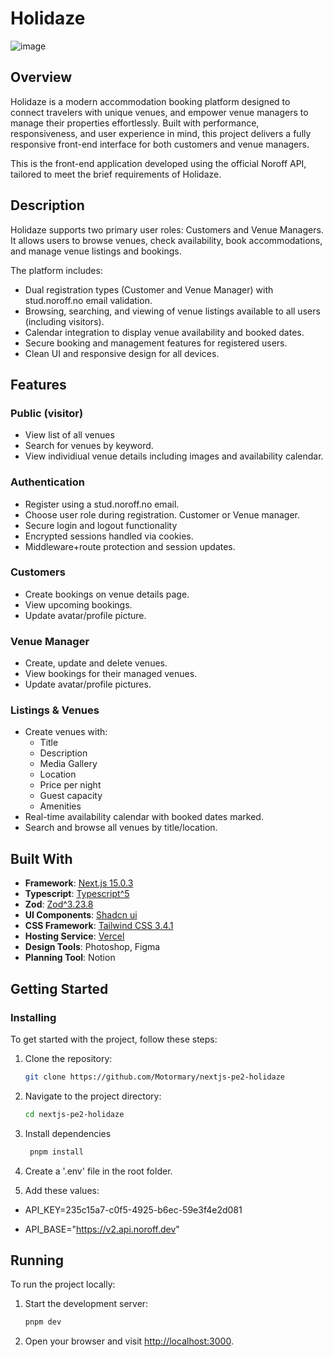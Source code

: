 # Holidaze
![image](https://github.com/user-attachments/assets/ce0e7f5a-52da-499b-a9fd-41d037c870c5)

## Overview
Holidaze is a modern accommodation booking platform designed to connect travelers with unique venues, and empower venue managers to manage their properties effortlessly. Built with performance, responsiveness, and user experience in mind, this project delivers a fully responsive front-end interface for both customers and venue managers.

This is the front-end application developed using the official Noroff API, tailored to meet the brief requirements of Holidaze.

## Description
Holidaze supports two primary user roles: Customers and Venue Managers. It allows users to browse venues, check availability, book accommodations, and manage venue listings and bookings.

The platform includes:
- Dual registration types (Customer and Venue Manager) with stud.noroff.no email validation.
- Browsing, searching, and viewing of venue listings available to all users (including visitors).
- Calendar integration to display venue availability and booked dates.
- Secure booking and management features for registered users.
- Clean UI and responsive design for all devices.

## Features
### Public (visitor)
- View list of all venues
- Search for venues by keyword.
- View individiual venue details including images and availability calendar.

### Authentication
- Register using a stud.noroff.no email.
- Choose user role during registration. Customer or Venue manager.
- Secure login and logout functionality
- Encrypted sessions handled via cookies.
- Middleware+route protection and session updates.

### Customers
- Create bookings on venue details page.
- View upcoming bookings.
- Update avatar/profile picture.

### Venue Manager
- Create, update and delete venues.
- View bookings for their managed venues.
- Update avatar/profile pictures.

### Listings & Venues
- Create venues with:
  - Title
  - Description
  - Media Gallery
  - Location
  - Price per night
  - Guest capacity
  - Amenities
- Real-time availability calendar with booked dates marked.
- Search and browse all venues by title/location.

## Built With
- **Framework**: [Next.js 15.0.3](https://nextjs.org/)
- **Typescript**: [Typescript^5](https://www.typescriptlang.org/)
- **Zod**: [Zod^3.23.8](https://zod.dev/)
- **UI Components**: [Shadcn ui](https://ui.shadcn.com/)
- **CSS Framework**: [Tailwind CSS 3.4.1](https://tailwindcss.com/)
- **Hosting Service**: [Vercel](https://vercel.com/)
- **Design Tools**: Photoshop, Figma
- **Planning Tool**: Notion

## Getting Started
### Installing
To get started with the project, follow these steps:

1. Clone the repository:

   ```bash
   git clone https://github.com/Motormary/nextjs-pe2-holidaze
   ```

2. Navigate to the project directory:

   ```bash
   cd nextjs-pe2-holidaze
   ```

3. Install dependencies

   ```bash
    pnpm install
   ```

4. Create a '.env' file in the root folder.

5. Add these values:

  - API_KEY=235c15a7-c0f5-4925-b6ec-59e3f4e2d081

  - API_BASE="https://v2.api.noroff.dev"


## Running
To run the project locally:
1. Start the development server:
    ```bash
    pnpm dev
    ```

2. Open your browser and visit [http://localhost:3000](http://localhost:3000).
